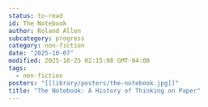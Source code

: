 ```yaml
---
status: to-read
id: The Notebook
author: Roland Allen
subcategory: progress
category: non-fiction
date: "2025-10-07"
modified: 2025-10-25 02:15:08 GMT-04:00
tags:
  - non-fiction
posters: "[[library/posters/the-notebook.jpg]]"
title: "The Notebook: A History of Thinking on Paper"
---
```

